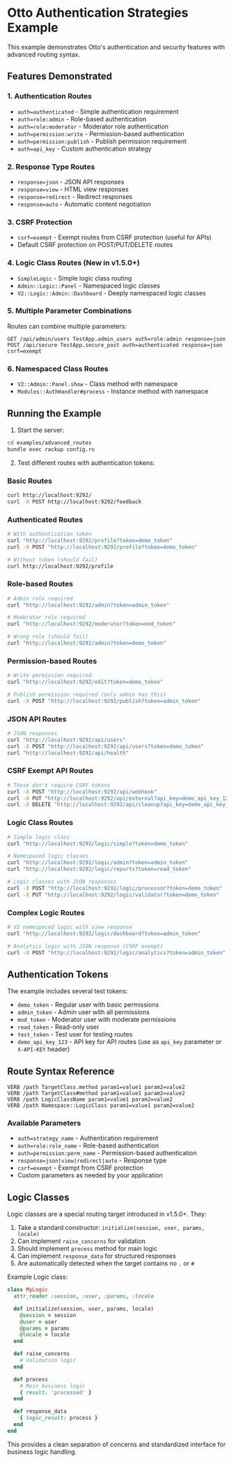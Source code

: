 # Otto Authentication Strategies Example

This example demonstrates Otto's authentication and security features with advanced routing syntax.

## Features Demonstrated

### 1. Authentication Routes
- `auth=authenticated` - Simple authentication requirement
- `auth=role:admin` - Role-based authentication
- `auth=role:moderator` - Moderator role authentication
- `auth=permission:write` - Permission-based authentication
- `auth=permission:publish` - Publish permission requirement
- `auth=api_key` - Custom authentication strategy

### 2. Response Type Routes
- `response=json` - JSON API responses
- `response=view` - HTML view responses
- `response=redirect` - Redirect responses
- `response=auto` - Automatic content negotiation

### 3. CSRF Protection
- `csrf=exempt` - Exempt routes from CSRF protection (useful for APIs)
- Default CSRF protection on POST/PUT/DELETE routes

### 4. Logic Class Routes (New in v1.5.0+)
- `SimpleLogic` - Simple logic class routing
- `Admin::Logic::Panel` - Namespaced logic classes
- `V2::Logic::Admin::Dashboard` - Deeply namespaced logic classes

### 5. Multiple Parameter Combinations
Routes can combine multiple parameters:
```
GET /api/admin/users TestApp.admin_users auth=role:admin response=json
POST /api/secure TestApp.secure_post auth=authenticated response=json csrf=exempt
```

### 6. Namespaced Class Routes
- `V2::Admin::Panel.show` - Class method with namespace
- `Modules::AuthHandler#process` - Instance method with namespace

## Running the Example

1. Start the server:
```bash
cd examples/advanced_routes
bundle exec rackup config.ru
```

2. Test different routes with authentication tokens:

### Basic Routes
```bash
curl http://localhost:9292/
curl -X POST http://localhost:9292/feedback
```

### Authenticated Routes
```bash
# With authentication token
curl "http://localhost:9292/profile?token=demo_token"
curl -X POST "http://localhost:9292/profile?token=demo_token"

# Without token (should fail)
curl http://localhost:9292/profile
```

### Role-based Routes
```bash
# Admin role required
curl "http://localhost:9292/admin?token=admin_token"

# Moderator role required
curl "http://localhost:9292/moderator?token=mod_token"

# Wrong role (should fail)
curl "http://localhost:9292/admin?token=demo_token"
```

### Permission-based Routes
```bash
# Write permission required
curl "http://localhost:9292/edit?token=demo_token"

# Publish permission required (only admin has this)
curl -X POST "http://localhost:9292/publish?token=admin_token"
```

### JSON API Routes
```bash
# JSON responses
curl "http://localhost:9292/api/users"
curl -X POST "http://localhost:9292/api/users?token=demo_token"
curl "http://localhost:9292/api/health"
```

### CSRF Exempt API Routes
```bash
# These don't require CSRF tokens
curl -X POST "http://localhost:9292/api/webhook"
curl -X PUT "http://localhost:9292/api/external?api_key=demo_api_key_123"
curl -X DELETE "http://localhost:9292/api/cleanup?api_key=demo_api_key_123"
```

### Logic Class Routes
```bash
# Simple logic class
curl "http://localhost:9292/logic/simple?token=demo_token"

# Namespaced logic classes
curl "http://localhost:9292/logic/admin?token=admin_token"
curl "http://localhost:9292/logic/reports?token=read_token"

# Logic classes with JSON responses
curl -X POST "http://localhost:9292/logic/processor?token=demo_token"
curl -X PUT "http://localhost:9292/logic/validator?token=demo_token"
```

### Complex Logic Routes
```bash
# V2 namespaced logic with view response
curl "http://localhost:9292/logic/dashboard?token=admin_token"

# Analytics logic with JSON response (CSRF exempt)
curl -X POST "http://localhost:9292/logic/analytics?token=admin_token"
```

## Authentication Tokens

The example includes several test tokens:

- `demo_token` - Regular user with basic permissions
- `admin_token` - Admin user with all permissions
- `mod_token` - Moderator user with moderate permissions
- `read_token` - Read-only user
- `test_token` - Test user for testing routes
- `demo_api_key_123` - API key for API routes (use as `api_key` parameter or `X-API-KEY` header)

## Route Syntax Reference

```
VERB /path TargetClass.method param1=value1 param2=value2
VERB /path TargetClass#method param1=value1 param2=value2
VERB /path LogicClassName param1=value1 param2=value2
VERB /path Namespace::LogicClass param1=value1 param2=value2
```

### Available Parameters

- `auth=strategy_name` - Authentication requirement
- `auth=role:role_name` - Role-based authentication
- `auth=permission:perm_name` - Permission-based authentication
- `response=json|view|redirect|auto` - Response type
- `csrf=exempt` - Exempt from CSRF protection
- Custom parameters as needed by your application

## Logic Classes

Logic classes are a special routing target introduced in v1.5.0+. They:

1. Take a standard constructor: `initialize(session, user, params, locale)`
2. Can implement `raise_concerns` for validation
3. Should implement `process` method for main logic
4. Can implement `response_data` for structured responses
5. Are automatically detected when the target contains no `.` or `#`

Example Logic class:
```ruby
class MyLogic
  attr_reader :session, :user, :params, :locale

  def initialize(session, user, params, locale)
    @session = session
    @user = user
    @params = params
    @locale = locale
  end

  def raise_concerns
    # Validation logic
  end

  def process
    # Main business logic
    { result: 'processed' }
  end

  def response_data
    { logic_result: process }
  end
end
```

This provides a clean separation of concerns and standardized interface for business logic handling.
